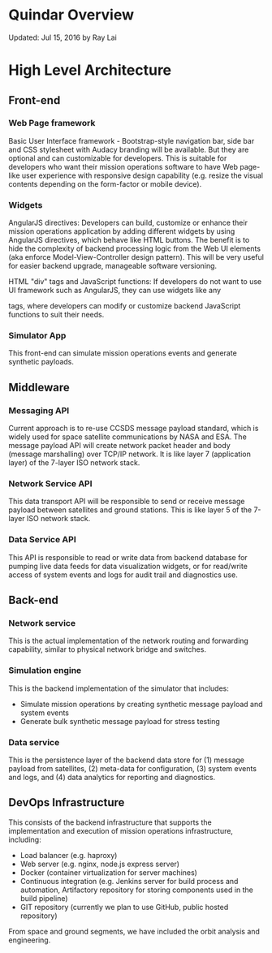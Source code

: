 # Quindar Overview
Updated: Jul 15, 2016 by Ray Lai

# High Level Architecture
## Front-end
### Web Page framework
Basic User Interface framework - Bootstrap-style navigation bar, side bar and CSS stylesheet with Audacy branding will be available.  But they are optional and can customizable for developers. This is suitable for developers who want their mission operations software to have Web page-like user experience with responsive design capability (e.g. resize the visual contents depending on the form-factor or mobile device).

### Widgets
AngularJS directives: Developers can build, customize or enhance their mission operations application by adding different widgets by using AngularJS directives, which behave like HTML buttons. The benefit is to hide the complexity of backend processing logic from the Web UI elements (aka enforce Model-View-Controller design pattern). This will be very useful for easier backend upgrade, manageable software versioning.

HTML "div" tags and JavaScript functions: If developers do not want to use UI framework such as AngularJS, they can use widgets like any <div> tags, where developers can modify or customize backend JavaScript functions to suit their needs.

### Simulator App
This front-end can simulate mission operations events and generate synthetic payloads.

## Middleware
### Messaging API
Current approach is to re-use CCSDS message payload standard, which is widely used for space satellite communications by NASA and ESA. The message payload API will create network packet header and body (message marshalling) over TCP/IP network. It is like layer 7 (application layer) of the 7-layer ISO network stack.

### Network Service API
This data transport API will be responsible to send or receive message payload between satellites and ground stations. This is like layer 5 of the 7-layer ISO network stack.

### Data Service API
This API is responsible to read or write data from backend database for pumping live data feeds for data visualization widgets, or for read/write access of system events and logs for audit trail and diagnostics use.

## Back-end
### Network service
This is the actual implementation of the network routing and forwarding capability, similar to physical network bridge and switches.
    
### Simulation engine
This is the backend implementation of the simulator that includes:
* Simulate mission operations by creating synthetic message payload and system events
* Generate bulk synthetic message payload for stress testing

### Data service
This is the persistence layer of the backend data store for (1) message payload from satellites, (2) meta-data for configuration, (3) system events and logs, and (4) data analytics for reporting and diagnostics.

## DevOps Infrastructure
This consists of the backend infrastructure that supports the implementation and execution of mission operations infrastructure, including:
* Load balancer (e.g. haproxy)
* Web server (e.g. nginx, node.js express server)
* Docker (container virtualization for server machines)
* Continuous integration (e.g. Jenkins server for build process and automation, Artifactory repository for storing components used in the build pipeline)
* GIT repository (currently we plan to use GitHub, public hosted repository)

From space and ground segments, we have included the orbit analysis and engineering.

